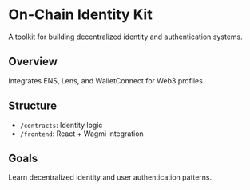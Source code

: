 # On-Chain Identity Kit
A toolkit for building decentralized identity and authentication systems.

## Overview
Integrates ENS, Lens, and WalletConnect for Web3 profiles.

## Structure
- `/contracts`: Identity logic  
- `/frontend`: React + Wagmi integration  

## Goals
Learn decentralized identity and user authentication patterns.
